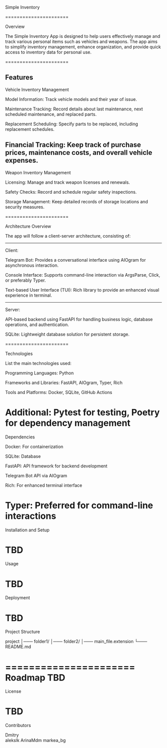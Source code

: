 Simple Inventory

======================

Overview

The Simple Inventory App is designed to help users effectively manage and track various personal items such as vehicles and weapons. The app aims to simplify inventory management, enhance organization, and provide quick access to inventory data for personal use.

======================

Features
----------------------

Vehicle Inventory Management

Model Information: Track vehicle models and their year of issue.

Maintenance Tracking: Record details about last maintenance, next scheduled maintenance, and replaced parts.

Replacement Scheduling: Specify parts to be replaced, including replacement schedules.

Financial Tracking: Keep track of purchase prices, maintenance costs, and overall vehicle expenses.
----------------------

Weapon Inventory Management

Licensing: Manage and track weapon licenses and renewals.

Safety Checks: Record and schedule regular safety inspections.

Storage Management: Keep detailed records of storage locations and security measures.

======================

Architecture Overview

The app will follow a client-server architecture, consisting of:

----------------------
Client:

Telegram Bot: Provides a conversational interface using AIOgram for asynchronous interaction.

Console Interface: Supports command-line interaction via ArgsParse, Click, or preferably Typer.

Text-based User Interface (TUI): Rich library to provide an enhanced visual experience in terminal.

----------------------
Server:

API-based backend using FastAPI for handling business logic, database operations, and authentication.

SQLite: Lightweight database solution for persistent storage.

======================

Technologies

List the main technologies used:

Programming Languages: Python

Frameworks and Libraries: FastAPI, AIOgram, Typer, Rich

Tools and Platforms: Docker, SQLite, GitHub Actions

Additional: Pytest for testing, Poetry for dependency management
======================

Dependencies

Docker: For containerization

SQLite: Database

FastAPI: API framework for backend development

Telegram Bot API via AIOgram

Rich: For enhanced terminal interface

Typer: Preferred for command-line interactions
======================

Installation and Setup

TBD
======================

Usage

TBD
======================

Deployment

TBD
======================

Project Structure

project
│─── folder1/
│─── folder2/
│─── main_file.extension
└─── README.md

======================
Roadmap
TBD
======================

License

TBD
======================

Contributors

Dmitry  
alekslk
ArinaMdm
markea_bg 
